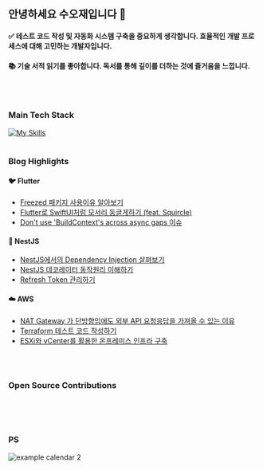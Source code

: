 ## 안녕하세요 수오재입니다 👋

#### ✅ 테스트 코드 작성 및 자동화 시스템 구축을 중요하게 생각합니다. 효율적인 개발 프로세스에 대해 고민하는 개발자입니다. <br/>

#### 📚 기술 서적 읽기를 좋아합니다. 독서를 통해 깊이를 더하는 것에 즐거움을 느낍니다. <br/>

<br/>

#

### Main Tech Stack


[![My Skills](https://skillicons.dev/icons?i=flutter,nestjs,aws&theme=light)](https://skillicons.dev) 
<br/>

#

### Blog Highlights

#### 🐦 Flutter
- [Freezed 패키지 사용이유 알아보기](https://ssuojae.tistory.com/272)
- [Flutter로 SwiftUI처럼 모서리 둥글게하기 (feat. Squircle)](https://ssuojae.tistory.com/262)
- [Don't use 'BuildContext's across async gaps 이슈](https://ssuojae.tistory.com/270)

#### 🦁 NestJS
- [NestJS에서의 Dependency Injection 살펴보기](https://ssuojae.tistory.com/334)
- [NestJS 데코레이터 동작원리 이해하기](https://ssuojae.tistory.com/330)
- [Refresh Token 관리하기](https://ssuojae.tistory.com/348)

#### ☁️ AWS
- [NAT Gateway 가 단방향임에도 외부 API 요청응답을 가져올 수 있는 이유](https://ssuojae.tistory.com/351)
- [Terraform 테스트 코드 작성하기](https://ssuojae.tistory.com/349)
- [ESXi와 vCenter를 활용한 온프레미스 인프라 구축](https://ssuojae.tistory.com/341)


<br/>

#

### Open Source Contributions

<br/>


<br/>

#

### PS 

![example calendar 2](https://leetcode-solved-problems.vercel.app/api?username=suojae3&name=suojae&type=calendar&bolder=true&title=true)

